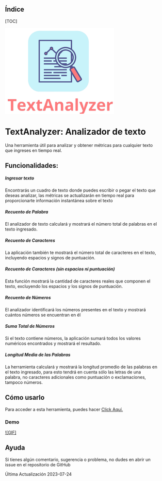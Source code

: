 ## Índice
[TOC]

![logo](./src/Imgs/logo.png)
# TextAnalyzer: Analizador de texto

Una herramienta útil para analizar y obtener métricas para cualquier texto que ingreses en tiempo real.
## Funcionalidades:

##### **Ingresar texto**
Encontrarás un cuadro de texto donde puedes escribir o pegar el texto que deseas analizar, las métricas se actualizarán en tiempo real para proporcionarte información instantánea sobre el texto
##### **Recuento de Palabra**
El analizador de texto calculará y mostrará el número total de palabras en el texto ingresado.
##### **Recuento de Caracteres**
La aplicación también te mostrará el número total de caracteres en el texto, incluyendo espacios y signos de puntuación. 
##### **Recuento de Caracteres (sin espacios ni puntuación)**
Esta función mostrará la cantidad de caracteres reales que componen el texto, excluyendo los espacios y los signos de puntuación.
##### **Recuento de Números**
El analizador identificará los números presentes en el texto y mostrará cuántos números se encuentran en él
##### **Suma Total de Números**
Si el texto contiene números, la aplicación sumará todos los valores numéricos encontrados y mostrará el resultado. 
##### **Longitud Media de las Palabras**
La herramienta calculará y mostrará la longitud promedio de las palabras en el texto ingresado, para esto tendrá en cuenta sólo las letras de una palabra, no caracteres adicionales como puntuación o exclamaciones, tampoco números.

## Cómo usarlo
Para acceder a esta herramienta, puedes hacer [Click Aquí.](https://caromv.github.io/DEV010-text-analyzer/ "TextAnalyzer")
### Demo
[![GIF]](http://asdasd.com)
## Ayuda
Si tienes algún comentario, sugerencia o problema, no dudes en abrir un issue en el repositorio de GitHub

Última Actualización
2023-07-24
